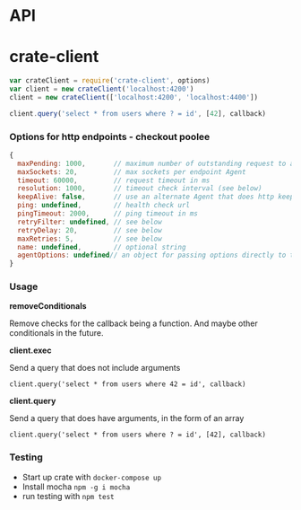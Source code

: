 
# API

# crate-client

```javascript
var crateClient = require('crate-client', options)
var client = new crateClient('localhost:4200')
client = new crateClient(['localhost:4200', 'localhost:4400'])

client.query('select * from users where ? = id', [42], callback)
```

### Options for http endpoints - checkout poolee

```javascript
{
  maxPending: 1000,       // maximum number of outstanding request to allow
  maxSockets: 20,         // max sockets per endpoint Agent
  timeout: 60000,         // request timeout in ms
  resolution: 1000,       // timeout check interval (see below)
  keepAlive: false,       // use an alternate Agent that does http keep-alive properly
  ping: undefined,        // health check url
  pingTimeout: 2000,      // ping timeout in ms
  retryFilter: undefined, // see below
  retryDelay: 20,         // see below
  maxRetries: 5,          // see below
  name: undefined,        // optional string
  agentOptions: undefined// an object for passing options directly to the Http Agent
}
```

### Usage

**removeConditionals**

Remove checks for the callback being a function. And maybe other conditionals in the future.

**client.exec**

Send a query that does not include arguments

`client.query('select * from users where 42 = id', callback)`

**client.query**

Send a query that does have arguments, in the form of an array

`client.query('select * from users where ? = id', [42], callback)`


### Testing

- Start up crate with `docker-compose up`
- Install mocha `npm -g i mocha`
- run testing with `npm test`
